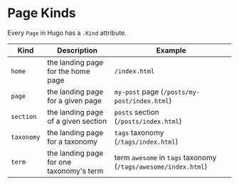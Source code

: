 # Page Kinds
Every `Page` in Hugo has a `.Kind` attribute.

Kind | Description | Example
-- | -- | --
`home` | the landing page for the home page | `/index.html`
`page` | the landing page for a given page | `my-post` page (`/posts/my-post/index.html`)
`section` | the landing page of a given section | `posts` section (`/posts/index.html`)
`taxonomy` | the landing page for a taxonomy | `tags` taxonomy (`/tags/index.html`)
`term` | the landing page for one taxonomy's term | term `awesome` in `tags` taxonomy (`/tags/awesome/index.html`)

